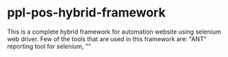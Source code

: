 # ppl-pos-hybrid-framework
This is a complete hybrid framework for automation website using selenium web driver. Few of the tools that are used in this framework are: "ANT" reporting tool for selenium, ""
